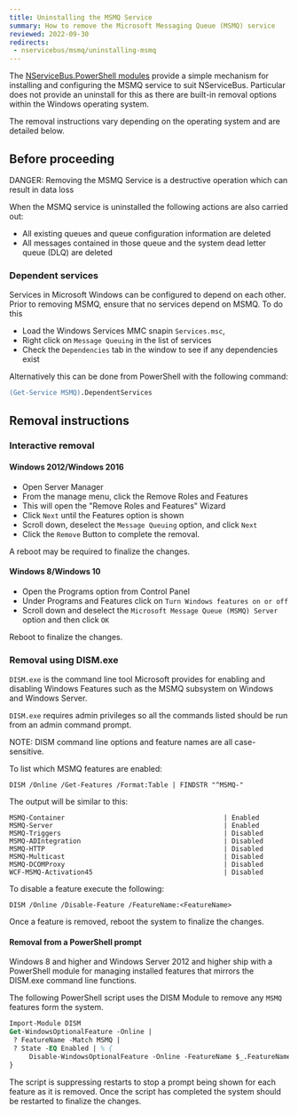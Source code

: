 ```yaml
---
title: Uninstalling the MSMQ Service
summary: How to remove the Microsoft Messaging Queue (MSMQ) service
reviewed: 2022-09-30
redirects:
 - nservicebus/msmq/uninstalling-msmq
---
```



The [NServiceBus.PowerShell modules](management-using-powershell.md) provide a simple mechanism for installing and configuring the MSMQ service to suit NServiceBus. Particular does not provide an uninstall for this as there are built-in removal options within the Windows operating system.

The removal instructions vary depending on the operating system and are detailed below.


## Before proceeding

DANGER: Removing the MSMQ Service is a destructive operation which can result in data loss

When the MSMQ service is uninstalled the following actions are also carried out:

 * All existing queues and queue configuration information are deleted
 * All messages contained in those queue and the system dead letter queue (DLQ) are deleted


### Dependent services

Services in Microsoft Windows can be configured to depend on each other. Prior to removing MSMQ, ensure that no services depend on MSMQ. To do this

 * Load the Windows Services MMC snapin `Services.msc`,
 * Right click on `Message Queuing` in the list of services
 * Check the `Dependencies` tab in the window to see if any dependencies exist 

Alternatively this can be done from PowerShell with the following command:

```ps
(Get-Service MSMQ).DependentServices
```


## Removal instructions


### Interactive removal


#### Windows 2012/Windows 2016

 * Open Server Manager
 * From the manage menu, click the Remove Roles and Features
 * This will open the "Remove Roles and Features" Wizard
 * Click `Next` until the Features option is shown
 * Scroll down, deselect the `Message Queuing` option, and click `Next`
 * Click the `Remove` Button to complete the removal.

A reboot may be required to finalize the changes.


#### Windows 8/Windows 10

 * Open the Programs option from Control Panel
 * Under Programs and Features click on `Turn Windows features on or off`
 * Scroll down and deselect the `Microsoft Message Queue (MSMQ) Server` option and then click `OK`

Reboot to finalize the changes.


### Removal using DISM.exe

`DISM.exe` is the command line tool Microsoft provides for enabling and disabling Windows Features such as the MSMQ subsystem on Windows and Windows Server.

`DISM.exe` requires admin privileges so all the commands listed should be run from an admin command prompt.

NOTE: DISM command line options and feature names are all case-sensitive.

To list which MSMQ features are enabled:

```dos
DISM /Online /Get-Features /Format:Table | FINDSTR "^MSMQ-"
```

The output will be similar to this:

```
MSMQ-Container                                        | Enabled
MSMQ-Server                                           | Enabled
MSMQ-Triggers                                         | Disabled
MSMQ-ADIntegration                                    | Disabled
MSMQ-HTTP                                             | Disabled
MSMQ-Multicast                                        | Disabled
MSMQ-DCOMProxy                                        | Disabled
WCF-MSMQ-Activation45                                 | Disabled
```

To disable a feature execute the following:

```dos
DISM /Online /Disable-Feature /FeatureName:<FeatureName>
```

Once a feature is removed, reboot the system to finalize the changes.


#### Removal from a PowerShell prompt

Windows 8 and higher and Windows Server 2012 and higher ship with a PowerShell module for managing installed features that mirrors the DISM.exe command line functions.

The following PowerShell script uses the DISM Module to remove any `MSMQ` features form the system.

```ps
Import-Module DISM
Get-WindowsOptionalFeature -Online |
 ? FeatureName -Match MSMQ |
 ? State -EQ Enabled | % {
	 Disable-WindowsOptionalFeature -Online -FeatureName $_.FeatureName -NoRestart
}
```

The script is suppressing restarts to stop a prompt being shown for each feature as it is removed. Once the script has completed the system should be restarted to finalize the changes.
